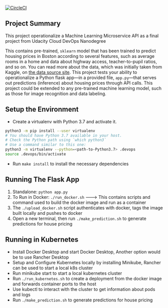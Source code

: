 [![CircleCI](https://dl.circleci.com/status-badge/img/gh/johnokwajebi/uda-k8s-mlapi/tree/main.svg?style=svg)](https://dl.circleci.com/status-badge/redirect/gh/johnokwajebi/uda-k8s-mlapi/tree/main)

## Project Summary

This project operationalize a Machine Learning Microservice API as a final project from Udacity Cloud DevOps Nanodegree

This contains pre-trained, `sklearn` model that has been trained to predict housing prices in Boston according to several features, such as average rooms in a home and data about highway access, teacher-to-pupil ratios, and so on. You can read more about the data, which was initially taken from Kaggle, on [the data source site](https://www.kaggle.com/c/boston-housing). This project tests your ability to operationalize a Python flask app—in a provided file, `app.py`—that serves out predictions (inference) about housing prices through API calls. This project could be extended to any pre-trained machine learning model, such as those for image recognition and data labeling.

## Setup the Environment

* Create a virtualenv with Python 3.7 and activate it.

```bash
python3 -m pip install --user virtualenv
# You should have Python 3.7 available in your host. 
# Check the Python path using `which python3`
# Use a command similar to this one:
python3 -m virtualenv --python=<path-to-Python3.7> .devops
source .devops/bin/activate
```
* Run `make install` to install the necessary dependencies

## Running The Flask App

1. Standalone:  `python app.py`
2. To Run in Docker:  `./run_docker.sh` ---> This contains scripts and command used to build the docker image and run as a container
3. The `./upload_docker.sh` script authenticates with docker, tags the image built locally and pushes to docker 
4. Open a new terminal, then run  `./make_prediction.sh` to generate predictions for house pricing


## Running in Kubernetes

* Install Docker Desktop and start Docker Desktop, Another option would be to use Rancher Desktop
* Setup and Configure Kubernetes locally by installing Minikube, Rancher can be used to start a local k8s cluster
* Run minikube start to start a local kubernetes cluster
* Run `./run_kubernetes.sh` to create a deployment from the docker image and forwards container ports to the host
* Use  kubectl to interact with the cluster to get information about pods and logs
* Run  `./make_prediction.sh` to generate predictions for house pricing


